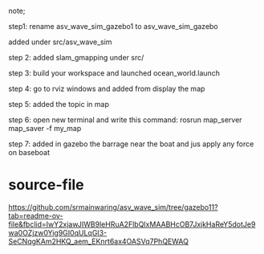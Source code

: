 note;

step1: rename asv_wave_sim_gazebo1 to asv_wave_sim_gazebo

added under src/asv_wave_sim

step 2: added slam_gmapping under src/

step 3: build your workspace and launched ocean_world.launch

step 4: go to rviz windows and added from display the map

step 5: added the topic in map 

step 6: open new terminal and write this command: rosrun map_server map_saver -f my_map

step 7: added in gazebo the barrage near the boat and jus apply any force on baseboat 



# source-file
https://github.com/srmainwaring/asv_wave_sim/tree/gazebo11?tab=readme-ov-file&fbclid=IwY2xjawJIWB9leHRuA2FlbQIxMAABHcOB7JxjkHaReY5dotJe9wa0OZjzw0Yig9GI0qULqGI3-SeCNqgKAm2HKQ_aem_EKnrt6ax4OASVq7PhQEWAQ



